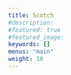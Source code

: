 ```yaml
---
title: Scotch
#description: 
#featured: true
#featured_image: 
keywords: []
menus: "main"
weight: 10
---
```

